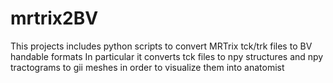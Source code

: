 # mrtrix2BV
This projects includes python scripts to convert MRTrix tck/trk files to BV handable formats
In particular it converts tck files to npy structures
and npy tractograms to gii meshes in order to visualize them into anatomist
